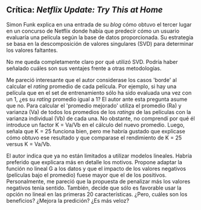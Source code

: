 ## Crítica: *Netflix Update: Try This at Home*

Simon Funk explica en una entrada de su *blog* cómo obtuvo el tercer lugar en un concurso de Netflix donde había que predecir cómo un usuario evaluaría una película según la base de datos proporcionada. Su estrategia se basa en la descomposición de valores singulares (SVD) para determinar los valores faltantes.

No me queda completamente claro por qué utilizó SVD. Podría haber señalado cuáles son sus ventajes frente a otras metodologías. 

Me pareció interesante que el autor considerase los casos 'borde' al calcular el *rating* promedio de cada película. Por ejemplo, si hay una película que en el set de entrenamiento sólo ha sido evaluada una vez con un 1, ¿es su *rating* promedio igual a 1? El autor ante esta pregunta asume que no. Para calcular el 'promedio mejorado' utiliza el promedio (Ra) y varianza (Va) de todos los promedios de los *ratings* de las películas con la varianza individual (Vb) de cada una. No obstante, no comprendí por qué él introduce un factor K = Va/Vb en el cálculo del nuevo promedio. Luego, señala que K = 25 funciona bien, pero me habría gustado que explicase cómo obtuvo ese resultado y que comparase el rendimiento de K = 25 versus K = Va/Vb. 

El autor indica que ya no están limitados a utilizar modelos lineales. Habría preferido que explicara más en detalle los motivos.  Propone adaptar la función no lineal G a los datos y que el impacto de los valores negativos (películas bajo el promedio) fuese mayor que el de los positivos. Personalmente, me pareció que la propuesta de penalizar más los valores negativos tenía sentido. También, decide que sólo es favorable usar la opción no lineal en las primeras 20 características. ¿Pero, cuáles son los beneficios? ¿Mejora la predición? ¿Es más veloz?

